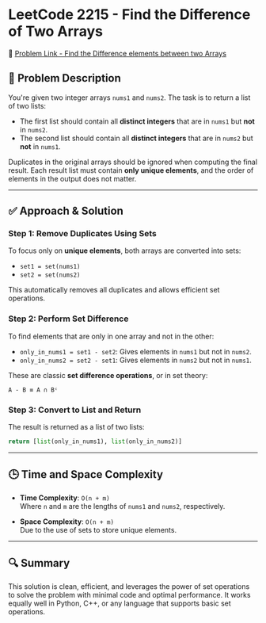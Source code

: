 # LeetCode 2215 - Find the Difference of Two Arrays

📌 [Problem Link - Find the Difference elements between two Arrays](https://leetcode.com/problems/find-the-difference-of-two-arrays/description/?envType=study-plan-v2&envId=leetcode-75)

## 🧩 Problem Description

You're given two integer arrays `nums1` and `nums2`. The task is to return a list of two lists:

- The first list should contain all **distinct integers** that are in `nums1` but **not** in `nums2`.
- The second list should contain all **distinct integers** that are in `nums2` but **not** in `nums1`.

Duplicates in the original arrays should be ignored when computing the final result. Each result list must contain **only unique elements**, and the order of elements in the output does not matter.

---

## ✅ Approach & Solution

### Step 1: Remove Duplicates Using Sets

To focus only on **unique elements**, both arrays are converted into sets:

- `set1 = set(nums1)`
- `set2 = set(nums2)`

This automatically removes all duplicates and allows efficient set operations.

### Step 2: Perform Set Difference

To find elements that are only in one array and not in the other:

- `only_in_nums1 = set1 - set2`: Gives elements in `nums1` but not in `nums2`.
- `only_in_nums2 = set2 - set1`: Gives elements in `nums2` but not in `nums1`.

These are classic **set difference operations**, or in set theory:
```
A - B ≡ A ∩ Bᶜ
```

### Step 3: Convert to List and Return

The result is returned as a list of two lists:
```python
return [list(only_in_nums1), list(only_in_nums2)]
```

---

## 🕒 Time and Space Complexity

- **Time Complexity**: `O(n + m)`  
  Where `n` and `m` are the lengths of `nums1` and `nums2`, respectively.
  
- **Space Complexity**: `O(n + m)`  
  Due to the use of sets to store unique elements.

---

## 🔍 Summary

This solution is clean, efficient, and leverages the power of set operations to solve the problem with minimal code and optimal performance. It works equally well in Python, C++, or any language that supports basic set operations.


